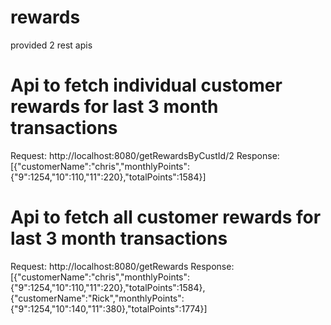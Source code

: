 # rewards
provided 2 rest apis

# Api to fetch individual customer rewards for last 3 month transactions
Request: http://localhost:8080/getRewardsByCustId/2
Response: [{"customerName":"chris","monthlyPoints":{"9":1254,"10":110,"11":220},"totalPoints":1584}]

# Api to fetch all customer rewards for last 3 month transactions
Request: http://localhost:8080/getRewards
Response: [{"customerName":"chris","monthlyPoints":{"9":1254,"10":110,"11":220},"totalPoints":1584},{"customerName":"Rick","monthlyPoints":{"9":1254,"10":140,"11":380},"totalPoints":1774}]

